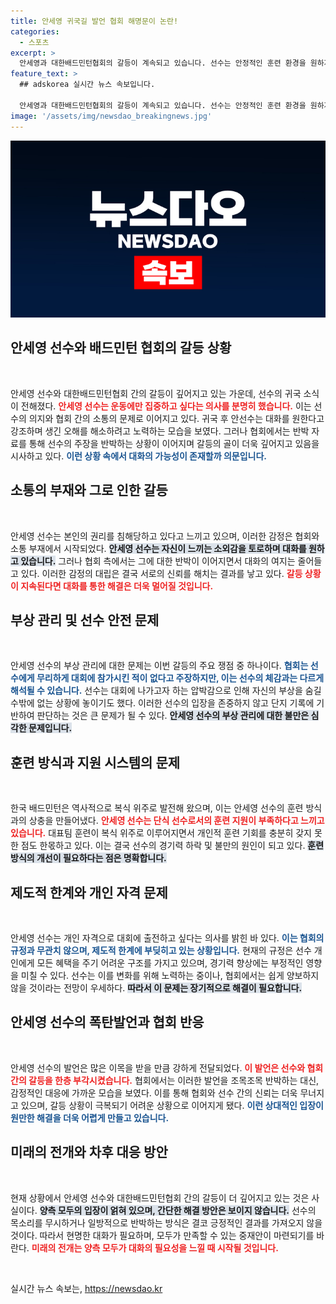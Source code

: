 ```yaml
---
title: 안세영 귀국길 발언 협회 해명문이 논란!
categories:
  - 스포츠
excerpt: >
  안세영과 대한배드민턴협회의 갈등이 계속되고 있습니다. 선수는 안정적인 훈련 환경을 원하지만, 협회는 시스템 수정을 거부하는 상황. 두 측의 대화는 가능할까요? 클릭해 더 알아보세요!
feature_text: >
  ## adskorea 실시간 뉴스 속보입니다.

  안세영과 대한배드민턴협회의 갈등이 계속되고 있습니다. 선수는 안정적인 훈련 환경을 원하지만, 협회는 시스템 수정을 거부하는 상황. 두 측의 대화는 가능할까요? 클릭해 더 알아보세요!
image: '/assets/img/newsdao_breakingnews.jpg'
---
```


<p><img src="/assets/img/newsdao_breakingnews.jpg" alt="adskorea 속보" /></p>

<h2 data-ke-size="size26">안세영 선수와 배드민턴 협회의 갈등 상황</h2>

<p data-ke-size="size16">&nbsp;</p>

<p>안세영 선수와 대한배드민턴협회 간의 갈등이 깊어지고 있는 가운데, 선수의 귀국 소식이 전해졌다. <b><span style="color: #ee2323;">안세영 선수는 운동에만 집중하고 싶다는 의사를 분명히 했습니다.</span></b> 이는 선수의 의지와 협회 간의 소통의 문제로 이어지고 있다. 귀국 후 안선수는 대화를 원한다고 강조하며 생긴 오해를 해소하려고 노력하는 모습을 보였다. 그러나 협회에서는 반박 자료를 통해 선수의 주장을 반박하는 상황이 이어지며 갈등의 골이 더욱 깊어지고 있음을 시사하고 있다. <b><span style="color: #1a5490;">이런 상황 속에서 대화의 가능성이 존재할까 의문입니다.</span></b></p>

<h2 data-ke-size="size26">소통의 부재와 그로 인한 갈등</h2>

<p data-ke-size="size16">&nbsp;</p>

<p>안세영 선수는 본인의 권리를 침해당하고 있다고 느끼고 있으며, 이러한 감정은 협회와 소통 부재에서 시작되었다. <b><span style="background-color: #21538527;">안세영 선수는 자신이 느끼는 소외감을 토로하며 대화를 원하고 있습니다.</span></b> 그러나 협회 측에서는 그에 대한 반박이 이어지면서 대화의 여지는 줄어들고 있다. 이러한 감정의 대립은 결국 서로의 신뢰를 해치는 결과를 낳고 있다. <b><span style="color: #ee2323;">갈등 상황이 지속된다면 대화를 통한 해결은 더욱 멀어질 것입니다.</span></b></p>

<h2 data-ke-size="size26">부상 관리 및 선수 안전 문제</h2>

<p data-ke-size="size16">&nbsp;</p>

<p>안세영 선수의 부상 관리에 대한 문제는 이번 갈등의 주요 쟁점 중 하나이다. <b><span style="color: #1a5490;">협회는 선수에게 무리하게 대회에 참가시킨 적이 없다고 주장하지만, 이는 선수의 체감과는 다르게 해석될 수 있습니다.</span></b> 선수는 대회에 나가고자 하는 압박감으로 인해 자신의 부상을 숨길 수밖에 없는 상황에 놓이기도 했다. 이러한 선수의 입장을 존중하지 않고 단지 기록에 기반하여 판단하는 것은 큰 문제가 될 수 있다. <b><span style="background-color: #21538527;">안세영 선수의 부상 관리에 대한 불만은 심각한 문제입니다.</span></b></p>

<h2 data-ke-size="size26">훈련 방식과 지원 시스템의 문제</h2>

<p data-ke-size="size16">&nbsp;</p>

<p>한국 배드민턴은 역사적으로 복식 위주로 발전해 왔으며, 이는 안세영 선수의 훈련 방식과의 상충을 만들어냈다. <b><span style="color: #ee2323;">안세영 선수는 단식 선수로서의 훈련 지원이 부족하다고 느끼고 있습니다.</span></b> 대표팀 훈련이 복식 위주로 이루어지면서 개인적 훈련 기회를 충분히 갖지 못한 점도 한몫하고 있다. 이는 결국 선수의 경기력 하락 및 불만의 원인이 되고 있다. <b><span style="background-color: #21538527;">훈련 방식의 개선이 필요하다는 점은 명확합니다.</span></b></p>

<h2 data-ke-size="size26">제도적 한계와 개인 자격 문제</h2>

<p data-ke-size="size16">&nbsp;</p>

<p>안세영 선수는 개인 자격으로 대회에 출전하고 싶다는 의사를 밝힌 바 있다. <b><span style="color: #1a5490;">이는 협회의 규정과 무관치 않으며, 제도적 한계에 부딪히고 있는 상황입니다.</span></b> 현재의 규정은 선수 개인에게 모든 혜택을 주기 어려운 구조를 가지고 있으며, 경기력 향상에는 부정적인 영향을 미칠 수 있다. 선수는 이를 변화를 위해 노력하는 중이나, 협회에서는 쉽게 양보하지 않을 것이라는 전망이 우세하다. <b><span style="background-color: #21538527;">따라서 이 문제는 장기적으로 해결이 필요합니다.</span></b></p>

<h2 data-ke-size="size26">안세영 선수의 폭탄발언과 협회 반응</h2>

<p data-ke-size="size16">&nbsp;</p>

<p>안세영 선수의 발언은 많은 이목을 받을 만큼 강하게 전달되었다. <b><span style="color: #ee2323;">이 발언은 선수와 협회 간의 갈등을 한층 부각시켰습니다.</span></b> 협회에서는 이러한 발언을 조목조목 반박하는 대신, 감정적인 대응에 가까운 모습을 보였다. 이를 통해 협회와 선수 간의 신뢰는 더욱 무너지고 있으며, 갈등 상황이 극복되기 어려운 상황으로 이어지게 됐다. <b><span style="color: #1a5490;">이런 상대적인 입장이 원만한 해결을 더욱 어렵게 만들고 있습니다.</span></b></p>

<h2 data-ke-size="size26">미래의 전개와 차후 대응 방안</h2>

<p data-ke-size="size16">&nbsp;</p>

<p>현재 상황에서 안세영 선수와 대한배드민턴협회 간의 갈등이 더 깊어지고 있는 것은 사실이다. <b><span style="background-color: #21538527;">양측 모두의 입장이 얽혀 있으며, 간단한 해결 방안은 보이지 않습니다.</span></b> 선수의 목소리를 무시하거나 일방적으로 반박하는 방식은 결코 긍정적인 결과를 가져오지 않을 것이다. 따라서 현명한 대화가 필요하며, 모두가 만족할 수 있는 중재안이 마련되기를 바란다. <b><span style="color: #ee2323;">미래의 전개는 양측 모두가 대화의 필요성을 느낄 때 시작될 것입니다.</span></b></p>

<p data-ke-size="size16">&nbsp;</p>
실시간 뉴스 속보는, <a href="https://newsdao.kr" rel="dofollow">https://newsdao.kr</a>


